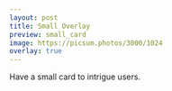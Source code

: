 ```yaml
---
layout: post
title: Small Overlay
preview: small_card
image: https://picsum.photos/3000/1024
overlay: true
---
```


Have a small card to intrigue users.